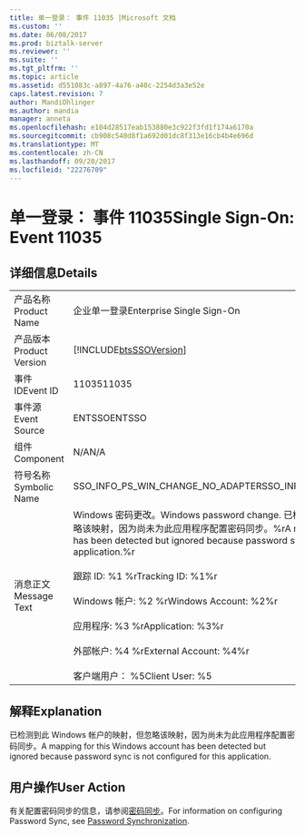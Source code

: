 ```yaml
---
title: 单一登录： 事件 11035 |Microsoft 文档
ms.custom: ''
ms.date: 06/08/2017
ms.prod: biztalk-server
ms.reviewer: ''
ms.suite: ''
ms.tgt_pltfrm: ''
ms.topic: article
ms.assetid: d551083c-a897-4a76-a40c-2254d3a3e52e
caps.latest.revision: 7
author: MandiOhlinger
ms.author: mandia
manager: anneta
ms.openlocfilehash: e104d28517eab153880e3c922f3fd1f174a6170a
ms.sourcegitcommit: cb908c540d8f1a692d01dc8f313e16cb4b4e696d
ms.translationtype: MT
ms.contentlocale: zh-CN
ms.lasthandoff: 09/20/2017
ms.locfileid: "22276709"
---
```

# <a name="single-sign-on-event-11035"></a><span data-ttu-id="5074e-102">单一登录： 事件 11035</span><span class="sxs-lookup"><span data-stu-id="5074e-102">Single Sign-On: Event 11035</span></span>
## <a name="details"></a><span data-ttu-id="5074e-103">详细信息</span><span class="sxs-lookup"><span data-stu-id="5074e-103">Details</span></span>  
  
|||  
|-|-|  
|<span data-ttu-id="5074e-104">产品名称</span><span class="sxs-lookup"><span data-stu-id="5074e-104">Product Name</span></span>|<span data-ttu-id="5074e-105">企业单一登录</span><span class="sxs-lookup"><span data-stu-id="5074e-105">Enterprise Single Sign-On</span></span>|  
|<span data-ttu-id="5074e-106">产品版本</span><span class="sxs-lookup"><span data-stu-id="5074e-106">Product Version</span></span>|[!INCLUDE[btsSSOVersion](../includes/btsssoversion-md.md)]|  
|<span data-ttu-id="5074e-107">事件 ID</span><span class="sxs-lookup"><span data-stu-id="5074e-107">Event ID</span></span>|<span data-ttu-id="5074e-108">11035</span><span class="sxs-lookup"><span data-stu-id="5074e-108">11035</span></span>|  
|<span data-ttu-id="5074e-109">事件源</span><span class="sxs-lookup"><span data-stu-id="5074e-109">Event Source</span></span>|<span data-ttu-id="5074e-110">ENTSSO</span><span class="sxs-lookup"><span data-stu-id="5074e-110">ENTSSO</span></span>|  
|<span data-ttu-id="5074e-111">组件</span><span class="sxs-lookup"><span data-stu-id="5074e-111">Component</span></span>|<span data-ttu-id="5074e-112">N/A</span><span class="sxs-lookup"><span data-stu-id="5074e-112">N/A</span></span>|  
|<span data-ttu-id="5074e-113">符号名称</span><span class="sxs-lookup"><span data-stu-id="5074e-113">Symbolic Name</span></span>|<span data-ttu-id="5074e-114">SSO_INFO_PS_WIN_CHANGE_NO_ADAPTER</span><span class="sxs-lookup"><span data-stu-id="5074e-114">SSO_INFO_PS_WIN_CHANGE_NO_ADAPTER</span></span>|  
|<span data-ttu-id="5074e-115">消息正文</span><span class="sxs-lookup"><span data-stu-id="5074e-115">Message Text</span></span>|<span data-ttu-id="5074e-116">Windows 密码更改。</span><span class="sxs-lookup"><span data-stu-id="5074e-116">Windows password change.</span></span> <span data-ttu-id="5074e-117">已检测到此 Windows 帐户的映射，但忽略该映射，因为尚未为此应用程序配置密码同步。%r</span><span class="sxs-lookup"><span data-stu-id="5074e-117">A mapping for this Windows account has been detected but ignored because password sync is not configured for this application.%r</span></span><br /><br /> <span data-ttu-id="5074e-118">跟踪 ID: %1 %r</span><span class="sxs-lookup"><span data-stu-id="5074e-118">Tracking ID: %1%r</span></span><br /><br /> <span data-ttu-id="5074e-119">Windows 帐户: %2 %r</span><span class="sxs-lookup"><span data-stu-id="5074e-119">Windows Account: %2%r</span></span><br /><br /> <span data-ttu-id="5074e-120">应用程序: %3 %r</span><span class="sxs-lookup"><span data-stu-id="5074e-120">Application: %3%r</span></span><br /><br /> <span data-ttu-id="5074e-121">外部帐户: %4 %r</span><span class="sxs-lookup"><span data-stu-id="5074e-121">External Account: %4%r</span></span><br /><br /> <span data-ttu-id="5074e-122">客户端用户： %5</span><span class="sxs-lookup"><span data-stu-id="5074e-122">Client User: %5</span></span>|  
  
## <a name="explanation"></a><span data-ttu-id="5074e-123">解释</span><span class="sxs-lookup"><span data-stu-id="5074e-123">Explanation</span></span>  
 <span data-ttu-id="5074e-124">已检测到此 Windows 帐户的映射，但忽略该映射，因为尚未为此应用程序配置密码同步。</span><span class="sxs-lookup"><span data-stu-id="5074e-124">A mapping for this Windows account has been detected but ignored because password sync is not configured for this application.</span></span>  
  
## <a name="user-action"></a><span data-ttu-id="5074e-125">用户操作</span><span class="sxs-lookup"><span data-stu-id="5074e-125">User Action</span></span>  
 <span data-ttu-id="5074e-126">有关配置密码同步的信息，请参阅[密码同步](../core/password-synchronization2.md)。</span><span class="sxs-lookup"><span data-stu-id="5074e-126">For information on configuring Password Sync, see [Password Synchronization](../core/password-synchronization2.md).</span></span>